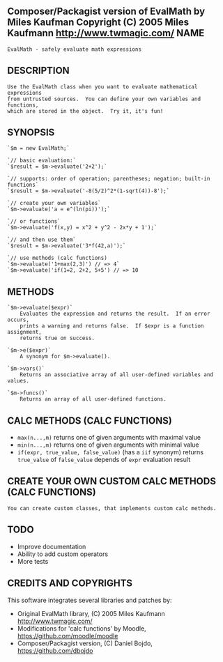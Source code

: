 
Composer/Packagist version of EvalMath by Miles Kaufman
Copyright (C) 2005 Miles Kaufmann <http://www.twmagic.com/>
NAME
----
    EvalMath - safely evaluate math expressions
  
DESCRIPTION
-----------
    Use the EvalMath class when you want to evaluate mathematical expressions 
    from untrusted sources.  You can define your own variables and functions,
    which are stored in the object.  Try it, it's fun!
        
SYNOPSIS
--------
    `$m = new EvalMath;`
    
    `// basic evaluation:`
    `$result = $m->evaluate('2+2');`
    
    `// supports: order of operation; parentheses; negation; built-in functions`
    `$result = $m->evaluate('-8(5/2)^2*(1-sqrt(4))-8');`
    
    `// create your own variables`
    `$m->evaluate('a = e^(ln(pi))');`
    
    `// or functions`
    `$m->evaluate('f(x,y) = x^2 + y^2 - 2x*y + 1');`
    
    `// and then use them`
    `$result = $m->evaluate('3*f(42,a)');`
    
    `// use methods (calc functions)
    `$m->evaluate('1+max(2,3)') // => 4`
    `$m->evaluate('if(1=2, 2+2, 5+5') // => 10

METHODS
-------
    `$m->evaluate($expr)`
        Evaluates the expression and returns the result.  If an error occurs,
        prints a warning and returns false.  If $expr is a function assignment,
        returns true on success.
    
    `$m->e($expr)`
        A synonym for $m->evaluate().
    
    `$m->vars()`
        Returns an associative array of all user-defined variables and values.
        
    `$m->funcs()`
        Returns an array of all user-defined functions.
        
CALC METHODS (CALC FUNCTIONS)
-----------------------------

- `max(n...,m)` returns one of given arguments with maximal value
- `min(n...,m)` returns one of given arguments with minimal value
- `if(expr, true_value, false_value)` (has a `iif` synonym) returns `true_value` of `false_value` depends of `expr` evaluation result

CREATE YOUR OWN CUSTOM CALC METHODS (CALC FUNCTIONS)
-----------------------------------------------
    You can create custom classes, that implements custom calc methods.
    
TODO
----
- Improve documentation
- Ability to add custom operators
- More tests

CREDITS AND COPYRIGHTS
----------------------
This software integrates several libraries and patches by:

- Original EvalMath library, (C) 2005 Miles Kaufmann <http://www.twmagic.com/>
- Modifications for 'calc functions' by Moodle, <https://github.com/moodle/moodle>
- Composer/Packagist version, (C) Daniel Bojdo, <https://github.com/dbojdo>
   
